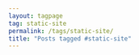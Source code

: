 ```yaml
---
layout: tagpage
tag: static-site
permalink: /tags/static-site/
title: "Posts tagged #static-site"
---
```

